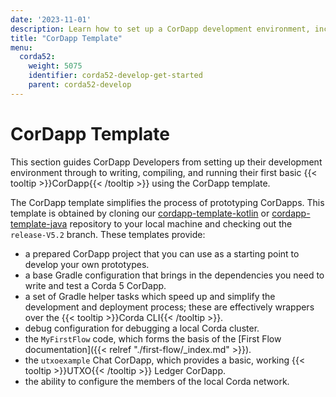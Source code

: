 ```yaml
---
date: '2023-11-01'
description: Learn how to set up a CorDapp development environment, including writing, compiling, and running a first basic CorDapp using the CorDapp template.
title: "CorDapp Template"
menu:
  corda52:
    weight: 5075
    identifier: corda52-develop-get-started
    parent: corda52-develop 
---
```

# CorDapp Template

This section guides CorDapp Developers from setting up their development environment through to writing, compiling, and running their first basic {{< tooltip >}}CorDapp{{< /tooltip >}} using the CorDapp template.

The CorDapp template simplifies the process of prototyping CorDapps.
This template is obtained by cloning our [cordapp-template-kotlin](https://github.com/corda/cordapp-template-kotlin/tree/release-V5.2) or [cordapp-template-java](https://github.com/corda/cordapp-template-java/tree/release-V5.2) repository to your local machine and checking out the `release-V5.2` branch. These templates provide:

* a prepared CorDapp project that you can use as a starting point to develop your own prototypes.
* a base Gradle configuration that brings in the dependencies you need to write and test a Corda 5 CorDapp.
* a set of Gradle helper tasks which speed up and simplify the development and deployment process; these are effectively wrappers over the {{< tooltip >}}Corda CLI{{< /tooltip >}}.
* debug configuration for debugging a local Corda cluster.
* the `MyFirstFlow` code, which forms the basis of the [First Flow documentation]({{< relref "./first-flow/_index.md" >}}).
* the `utxoexample` Chat CorDapp, which provides a basic, working {{< tooltip >}}UTXO{{< /tooltip >}} Ledger CorDapp.
* the ability to configure the members of the local Corda network.
